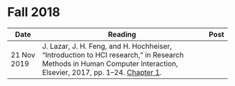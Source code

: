 # Fall 2018
Date | Reading | Post
------------ | ------------- | -------------
21 Nov 2019 | J. Lazar, J. H. Feng, and H. Hochheiser, “Introduction to HCI research,” in Research Methods in Human Computer Interaction, Elsevier, 2017, pp. 1–24. [Chapter 1](https://www.sciencedirect.com/science/article/pii/B9780128053904000017?via%3Dihub). | 
